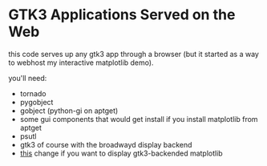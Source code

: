 # GTK3 Applications Served on the Web
this code serves up any gtk3 app through a browser (but it started as a way to webhost my interactive matplotlib demo).

you'll need:
* tornado
* pygobject
* gobject (python-gi on aptget)
* some gui components that would get install if you install matplotlib from aptget
* psutl
* gtk3 of course with the broadwayd display backend
* [this](https://github.com/matplotlib/matplotlib/pull/4093) change if you want to display gtk3-backended matplotlib
